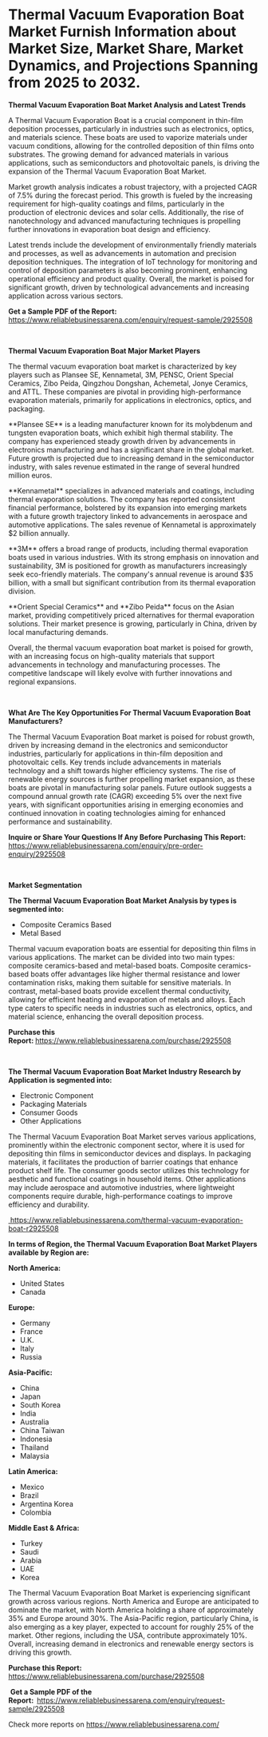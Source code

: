 <p><h1>Thermal Vacuum Evaporation Boat Market Furnish Information about Market Size, Market Share, Market Dynamics, and Projections Spanning from 2025 to 2032.</h1></p><p><strong>Thermal Vacuum Evaporation Boat Market Analysis and Latest Trends</strong></p>
<p><p>A Thermal Vacuum Evaporation Boat is a crucial component in thin-film deposition processes, particularly in industries such as electronics, optics, and materials science. These boats are used to vaporize materials under vacuum conditions, allowing for the controlled deposition of thin films onto substrates. The growing demand for advanced materials in various applications, such as semiconductors and photovoltaic panels, is driving the expansion of the Thermal Vacuum Evaporation Boat Market.</p><p>Market growth analysis indicates a robust trajectory, with a projected CAGR of 7.5% during the forecast period. This growth is fueled by the increasing requirement for high-quality coatings and films, particularly in the production of electronic devices and solar cells. Additionally, the rise of nanotechnology and advanced manufacturing techniques is propelling further innovations in evaporation boat design and efficiency. </p><p>Latest trends include the development of environmentally friendly materials and processes, as well as advancements in automation and precision deposition techniques. The integration of IoT technology for monitoring and control of deposition parameters is also becoming prominent, enhancing operational efficiency and product quality. Overall, the market is poised for significant growth, driven by technological advancements and increasing application across various sectors.</p></p>
<p><strong>Get a Sample PDF of the Report:&nbsp;</strong> <a href="https://www.reliablebusinessarena.com/enquiry/request-sample/2925508?utm_campaign=2518&utm_medium=2&utm_source=Github&utm_content=ia&utm_term=12032025&utm_id=thermal-vacuum-evaporation-boat">https://www.reliablebusinessarena.com/enquiry/request-sample/2925508</a></p>
<p>&nbsp;</p>
<p><strong>Thermal Vacuum Evaporation Boat Major Market Players</strong></p>
<p><p>The thermal vacuum evaporation boat market is characterized by key players such as Plansee SE, Kennametal, 3M, PENSC, Orient Special Ceramics, Zibo Peida, Qingzhou Dongshan, Achemetal, Jonye Ceramics, and ATTL. These companies are pivotal in providing high-performance evaporation materials, primarily for applications in electronics, optics, and packaging.</p><p>**Plansee SE** is a leading manufacturer known for its molybdenum and tungsten evaporation boats, which exhibit high thermal stability. The company has experienced steady growth driven by advancements in electronics manufacturing and has a significant share in the global market. Future growth is projected due to increasing demand in the semiconductor industry, with sales revenue estimated in the range of several hundred million euros.</p><p>**Kennametal** specializes in advanced materials and coatings, including thermal evaporation solutions. The company has reported consistent financial performance, bolstered by its expansion into emerging markets with a future growth trajectory linked to advancements in aerospace and automotive applications. The sales revenue of Kennametal is approximately $2 billion annually.</p><p>**3M** offers a broad range of products, including thermal evaporation boats used in various industries. With its strong emphasis on innovation and sustainability, 3M is positioned for growth as manufacturers increasingly seek eco-friendly materials. The company's annual revenue is around $35 billion, with a small but significant contribution from its thermal evaporation division.</p><p>**Orient Special Ceramics** and **Zibo Peida** focus on the Asian market, providing competitively priced alternatives for thermal evaporation solutions. Their market presence is growing, particularly in China, driven by local manufacturing demands.</p><p>Overall, the thermal vacuum evaporation boat market is poised for growth, with an increasing focus on high-quality materials that support advancements in technology and manufacturing processes. The competitive landscape will likely evolve with further innovations and regional expansions.</p></p>
<p>&nbsp;</p>
<p><strong>What Are The Key Opportunities For Thermal Vacuum Evaporation Boat Manufacturers?</strong></p>
<p><p>The Thermal Vacuum Evaporation Boat market is poised for robust growth, driven by increasing demand in the electronics and semiconductor industries, particularly for applications in thin-film deposition and photovoltaic cells. Key trends include advancements in materials technology and a shift towards higher efficiency systems. The rise of renewable energy sources is further propelling market expansion, as these boats are pivotal in manufacturing solar panels. Future outlook suggests a compound annual growth rate (CAGR) exceeding 5% over the next five years, with significant opportunities arising in emerging economies and continued innovation in coating technologies aiming for enhanced performance and sustainability.</p></p>
<p><strong>Inquire or Share Your Questions If Any Before Purchasing This Report:</strong> <a href="https://www.reliablebusinessarena.com/enquiry/pre-order-enquiry/2925508?utm_campaign=2518&utm_medium=2&utm_source=Github&utm_content=ia&utm_term=12032025&utm_id=thermal-vacuum-evaporation-boat">https://www.reliablebusinessarena.com/enquiry/pre-order-enquiry/2925508</a></p>
<p>&nbsp;</p>
<p><strong>Market Segmentation</strong></p>
<p><strong>The Thermal Vacuum Evaporation Boat Market Analysis by types is segmented into:</strong></p>
<p><ul><li>Composite Ceramics Based</li><li>Metal Based</li></ul></p>
<p><p>Thermal vacuum evaporation boats are essential for depositing thin films in various applications. The market can be divided into two main types: composite ceramics-based and metal-based boats. Composite ceramics-based boats offer advantages like higher thermal resistance and lower contamination risks, making them suitable for sensitive materials. In contrast, metal-based boats provide excellent thermal conductivity, allowing for efficient heating and evaporation of metals and alloys. Each type caters to specific needs in industries such as electronics, optics, and material science, enhancing the overall deposition process.</p></p>
<p><strong>Purchase this Report:&nbsp;</strong><a href="https://www.reliablebusinessarena.com/purchase/2925508?utm_campaign=2518&utm_medium=2&utm_source=Github&utm_content=ia&utm_term=12032025&utm_id=thermal-vacuum-evaporation-boat">https://www.reliablebusinessarena.com/purchase/2925508</a></p>
<p>&nbsp;</p>
<p><strong>The Thermal Vacuum Evaporation Boat Market Industry Research by Application is segmented into:</strong></p>
<p><ul><li>Electronic Component</li><li>Packaging Materials</li><li>Consumer Goods</li><li>Other Applications</li></ul></p>
<p><p>The Thermal Vacuum Evaporation Boat Market serves various applications, prominently within the electronic component sector, where it is used for depositing thin films in semiconductor devices and displays. In packaging materials, it facilitates the production of barrier coatings that enhance product shelf life. The consumer goods sector utilizes this technology for aesthetic and functional coatings in household items. Other applications may include aerospace and automotive industries, where lightweight components require durable, high-performance coatings to improve efficiency and durability.</p></p>
<p><a href="https://www.reliablebusinessarena.com/thermal-vacuum-evaporation-boat-r2925508?utm_campaign=2518&utm_medium=2&utm_source=Github&utm_content=ia&utm_term=12032025&utm_id=thermal-vacuum-evaporation-boat">&nbsp;https://www.reliablebusinessarena.com/thermal-vacuum-evaporation-boat-r2925508</a></p>
<p><strong>In terms of Region, the Thermal Vacuum Evaporation Boat Market Players available by Region are:</strong></p>
<p>
    <p> <strong> North America: </strong>
        <ul>
            <li>United States</li>
            <li>Canada</li>
        </ul>
        </p> 
    <p> <strong> Europe: </strong>
        <ul>
            <li>Germany</li>
            <li>France</li>
            <li>U.K.</li>
            <li>Italy</li>
            <li>Russia</li>
        </ul>
        </p> 
    <p> <strong> Asia-Pacific: </strong>
        <ul>
            <li>China</li>
            <li>Japan</li>
            <li>South Korea</li>
            <li>India</li>
            <li>Australia</li>
            <li>China Taiwan</li>
            <li>Indonesia</li>
            <li>Thailand</li>
            <li>Malaysia</li>
        </ul>
        </p> 
    <p> <strong> Latin America: </strong>
        <ul>
            <li>Mexico</li>
            <li>Brazil</li>
            <li>Argentina Korea</li>
            <li>Colombia</li>
        </ul>
        </p> 
    <p> <strong> Middle East & Africa: </strong>
        <ul>
            <li>Turkey</li>
            <li>Saudi</li>
            <li>Arabia</li>
            <li>UAE</li>
            <li>Korea</li>
        </ul>
    </p>
    </p>
<p><p>The Thermal Vacuum Evaporation Boat Market is experiencing significant growth across various regions. North America and Europe are anticipated to dominate the market, with North America holding a share of approximately 35% and Europe around 30%. The Asia-Pacific region, particularly China, is also emerging as a key player, expected to account for roughly 25% of the market. Other regions, including the USA, contribute approximately 10%. Overall, increasing demand in electronics and renewable energy sectors is driving this growth.</p></p>
<p><strong>Purchase this Report: </strong><a href="https://www.reliablebusinessarena.com/purchase/2925508?utm_campaign=2518&utm_medium=2&utm_source=Github&utm_content=ia&utm_term=12032025&utm_id=thermal-vacuum-evaporation-boat">https://www.reliablebusinessarena.com/purchase/2925508</a></p>
<p>&nbsp;<strong>Get a Sample PDF of the Report:&nbsp;&nbsp;</strong><a href="https://www.reliablebusinessarena.com/enquiry/request-sample/2925508?utm_campaign=2518&utm_medium=2&utm_source=Github&utm_content=ia&utm_term=12032025&utm_id=thermal-vacuum-evaporation-boat">https://www.reliablebusinessarena.com/enquiry/request-sample/2925508</a></p>
<p><strong></strong></p>
<p>Check more reports on <a href="https://www.reliablebusinessarena.com/?utm_campaign=2518&utm_medium=2&utm_source=Github&utm_content=ia&utm_term=12032025&utm_id=thermal-vacuum-evaporation-boat">https://www.reliablebusinessarena.com/</a></p>